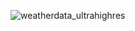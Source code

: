 ![weatherdata_ultrahighres](https://github.com/user-attachments/assets/8ede0de6-bb41-4987-a736-a66df0aae22d)
